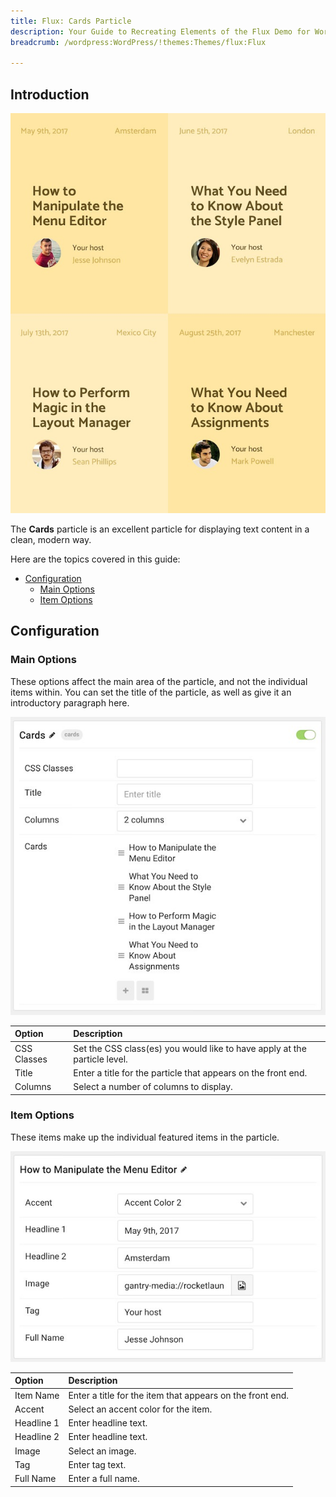 ```yaml
---
title: Flux: Cards Particle
description: Your Guide to Recreating Elements of the Flux Demo for WordPress
breadcrumb: /wordpress:WordPress/!themes:Themes/flux:Flux

---
```


## Introduction

![](assets/particle_cards1.jpeg)

The **Cards** particle is an excellent particle for displaying text content in a clean, modern way.

Here are the topics covered in this guide:

* [Configuration](#configuration)
    - [Main Options](#main-options)
    - [Item Options](#item-options)

## Configuration

### Main Options 

These options affect the main area of the particle, and not the individual items within. You can set the title of the particle, as well as give it an introductory paragraph here.

![](assets/particle_cards2.jpeg)

| Option      | Description                                                               |
| :-----      | :-----                                                                    |
| CSS Classes | Set the CSS class(es) you would like to have apply at the particle level. |
| Title       | Enter a title for the particle that appears on the front end.             |
| Columns     | Select a number of columns to display.                                    |

### Item Options

These items make up the individual featured items in the particle.

![](assets/particle_cards3.jpeg)

| Option     | Description                                               |
| :-----     | :-----                                                    |
| Item Name  | Enter a title for the item that appears on the front end. |
| Accent     | Select an accent color for the item.                      |
| Headline 1 | Enter headline text.                                      |
| Headline 2 | Enter headline text.                                      |
| Image      | Select an image.                                          |
| Tag        | Enter tag text.                                           |
| Full Name  | Enter a full name.                                        |

